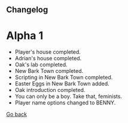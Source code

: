 ## Changelog

# Alpha 1
- Player's house completed.
- Adrian's house completed.
- Oak's lab completed.
- New Bark Town completed.
- Scripting in New Bark Town completed.
- Easter Eggs in New Bark Town added.
- Oak introduction completed.
- You can only be a boy. Take that, feminists.
- Player name options changed to BENNY.

[Go back](https://github.com/Windexi/pwhyd/blob/master/BUILDS.md)
